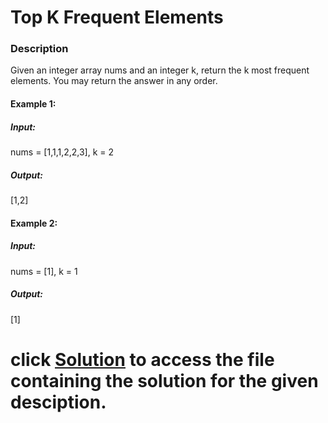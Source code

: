 # Top K Frequent Elements

### Description 
Given an integer array nums and an integer k, return the k most frequent elements. You may return the answer in any order.

 

#### Example 1:
##### Input:
nums = [1,1,1,2,2,3], k = 2
##### Output:
[1,2]


#### Example 2:
##### Input:
nums = [1], k = 1
##### Output:
[1]

# click [Solution](5-Top_K_Frequent_Elements.py ) to access the file containing the solution for the given desciption.
